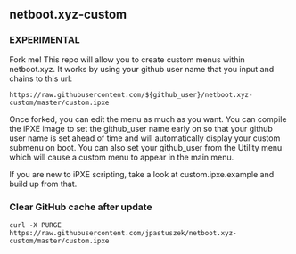## netboot.xyz-custom

### EXPERIMENTAL

Fork me!  This repo will allow you to create custom menus within netboot.xyz.
It works by using your github user name that you input and chains to this url:

    https://raw.githubusercontent.com/${github_user}/netboot.xyz-custom/master/custom.ipxe

Once forked, you can edit the menu as much as you want.  You can compile the iPXE image to
set the github_user name early on so that your github user name is set ahead of time and
will automatically display your custom submenu on boot.  You can also set your github_user
from the Utility menu which will cause a custom menu to appear in the main menu.

If you are new to iPXE scripting, take a look at custom.ipxe.example and build up from that.

### Clear GitHub cache after update
`curl -X PURGE https://raw.githubusercontent.com/jpastuszek/netboot.xyz-custom/master/custom.ipxe`
